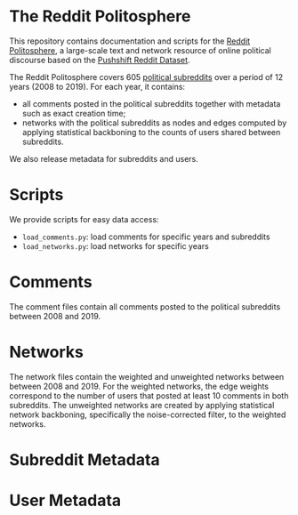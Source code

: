 # The Reddit Politosphere

This repository contains documentation and scripts for the [Reddit Politosphere](https://doi.org/10.5281/zenodo.5851729), a large-scale text and network resource of online political discourse
based on the [Pushshift Reddit Dataset](https://doi.org/10.5281/zenodo.3608135). 

The Reddit Politosphere covers 605 [political subreddits](data/subreddits.txt) over a period of 12 years (2008 to 2019).
For each year, it contains:

- all comments posted in the political subreddits together with metadata such as exact creation time;
- networks with the political subreddits as nodes and edges computed by applying statistical 
backboning to the counts of users shared between subreddits.

We also release metadata for subreddits and users.

# Scripts

 We provide scripts for easy data access:
 
 - `load_comments.py`: load comments for specific years and subreddits
 - `load_networks.py`: load networks for specific years


# Comments

The comment files contain all comments posted to the 
political subreddits between 2008 and 2019.


# Networks

The network files contain the weighted and unweighted 
networks between between 2008 and 2019. For the weighted networks, 
the edge weights correspond to the number of users that posted at least 10 comments
in both subreddits. The unweighted networks 
are created by applying statistical network backboning, 
specifically the noise-corrected filter, to the 
weighted networks.


# Subreddit Metadata

# User Metadata

